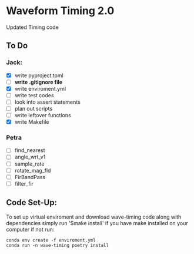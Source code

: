# Waveform Timing 2.0
Updated Timing code

## To Do
### Jack:
- [x] write pyproject.toml
- [ ] **write .gitignore file**
- [x] write enviroment.yml
- [ ] write test codes
- [ ] look into assert statements
- [ ] plan out scripts
- [ ] write leftover functions
- [x] write Makefile

### Petra
- [ ] find_nearest
- [ ] angle_wrt_v1
- [ ] sample_rate
- [ ] rotate_mag_fld
- [ ] FirBandPass
- [ ] filter_fir

## Code Set-Up:
To set up virtual enviroment and download wave-timing code along with dependencies simply run '$make install' if you have make installed on your computer if not run:
```
conda env create -f enviroment.yml
conda run -n wave-timing poetry install
```
